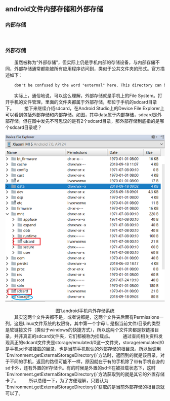 android文件内部存储和外部存储
---
### 内部存储
&emsp;&emsp;


### 外部存储

&emsp;&emsp;虽然被称为“外部存储”，但实际上仍是手机内部的存储设备，与内部存储不同，外部存储通常都能被所有应用程序访问到，类似于公共文件夹的形式。官方描述如下：  

```latex
	don't be confused by the word "external" here. This directory can better be thought as media/shared storage. It is a filesystem that can hold a relatively large amount of data and that is shared across all applications (does not enforce permissions). Traditionally this is an SD card, but it may also be implemented as built-in storage in a device that is distinct from the protected internal storage and can be mounted as a filesystem on a computer.
```
&emsp;&emsp;实际上，通俗地说，可以这么理解，外部存储就是手机上的File System。打开手机的文件管理，里面的文件夹都属于外部存储，都位于手机的sdcard目录下。
&emsp;&emsp;接下来继续介绍sdcard，在Android Studio上的Device File Explorer上可以看到包括外部存储和内部存储。如图，其中data属于内部存储，sdcard是外部存储。但在图中发先不可思议的是有2个sdcard目录，那外部存储到底指的是哪个sdcard目录呢？  

![android手机内外存储系统](../images/android文件内部存储和外部存储_1.PNG)  
<center>图1.android手机内外存储系统</center>  
&emsp;&emsp;其实这两个文件夹都不是，或者说都是，这两个文件夹后面有Permissions一列，这是Linux文件系统的权限符，其中第一个字母 L 是指当前文件/目录的类型是软链接文件（类似于windows的快捷方式），所以这两个文件夹都是软链接目录，并非真正的sdcard文件夹，它们都被称为挂载点。  
&emsp;&emsp;通过查阅相关资料发现真正的sdcard文件夹是storage/emulated/0这一文件夹，storage/emulated/0是手机sd卡被挂载的目录，也是当前手机默认的外部存储的根目录。所以当调用`Environment.getExternalStorageDirectory()`方法时，返回到的就是该目录，对于不同的手机，返回的路径可能不一样，原因就在于有的手机除了带有手机自身的sd卡外，还有外置的tf存储卡。有的时候是外置的sd卡在被挂载状态下，这时`Environment.getExternalStorageDirectory()`方法获取到的就是其它的外置存储卡了。  
&emsp;&emsp;所以总结一下，为了方便理解，只要认为`Environment.getExternalStorageDirectory()`获取的是当前外部存储的根目录就可以了。